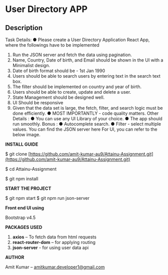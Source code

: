 # **User Directory APP**

## Description

Task Details:
● Please create a User Directory Application React App, where the followings
have to be implemented

1. Run the JSON server and fetch the data using pagination.
2. Name, Country, Date of birth, and Email should be shown in the
   UI with a Minimalist design.
3. Date of birth format should be - 1st Jan 1990
4. Users should be able to search users by entering text in the search
   text box.
5. The filter should be implemented on country and year of birth.
6. Users should be able to create, update and delete a user.
7. State Management should be designed well.
8. UI Should be responsive
9. Given that the data set is large, the fetch, filter, and search logic
   must be done efficiently.
   ● MOST IMPORTANTLY - code quality matters.
   Other Details :
   ● You can use any UI Library of your choice.
   ● The app should run smoothly.
   Bonus :
   ● Autocomplete search.
   ● Filter - select multiple values.
   You can find the JSON server here
   For UI, you can refer to the below image.

**INSTALL GUIDE**

$ git clone [https://github.com/amit-kumar-au9/Attainu-Assignment.git](https://github.com/amit-kumar-au9/Attainu-Assignment.git)

$ cd Attainu-Assignment

$ git npm install

**START THE PROJECT**

$ git npm start
$ git npm run json-server

**Front end UI using**

Bootstrap v4.5

**PACKAGES USED**

1. **axios** – To fetch data from html requests
2. **react-router-dom** – for applying routing
3. **json-server** - for using user data api

**AUTHOR**

Amit Kumar – [amitkumar.developer1@gmail.com](mailto:amitkumar.developer1@gmail.com)
